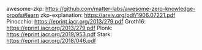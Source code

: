 awesome-zkp: https://github.com/matter-labs/awesome-zero-knowledge-proofs#learn
zkp-explanation: https://arxiv.org/pdf/1906.07221.pdf
Pinocchio: https://eprint.iacr.org/2013/279.pdf
Groth16: https://eprint.iacr.org/2013/279.pdf
Plonk: https://eprint.iacr.org/2019/953.pdf
Stark: https://eprint.iacr.org/2018/046.pdf
